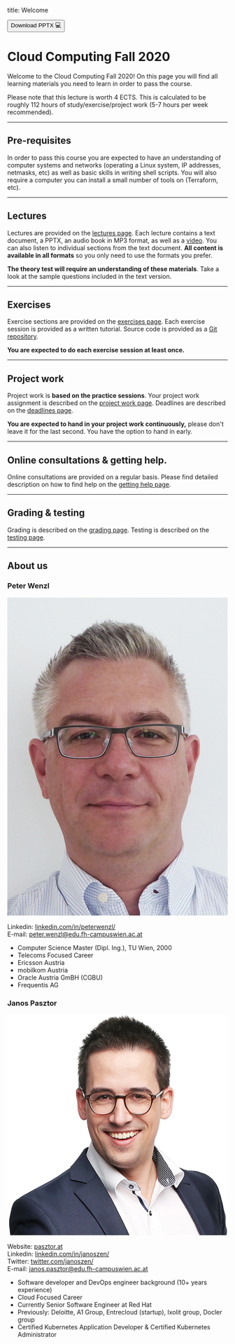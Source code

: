 title: Welcome

<div class="download">
<a href="about.pptx"><button>Download PPTX 💻</button></a>
</div>

<h1>Cloud Computing Fall 2020</h1>

Welcome to the Cloud Computing Fall 2020! On this page you will find all learning materials you need to learn in order to pass the course.

Please note that this lecture is worth 4 ECTS. This is calculated to be roughly 112 hours of study/exercise/project work (5-7 hours per week recommended).

---

## Pre-requisites

In order to pass this course you are expected to have an understanding of computer systems and networks (operating a Linux system, IP addresses, netmasks, etc) as well as basic skills in writing shell scripts. You will also require a computer you can install a small number of tools on (Terraform, etc).

---

## Lectures

Lectures are provided on the [lectures page](/lectures). Each lecture contains a text document, a PPTX, an audio book in MP3 format, as well as a [video](https://www.youtube.com/channel/UC4U8FauY-SiYQJAbwDA_68g/). You can also listen to individual sections from the text document. **All content is available in all formats** so you only need to use the formats you prefer.

**The theory test will require an understanding of these materials**. Take a look at the sample questions included in the text version. 

---

## Exercises

Exercise sections are provided on the [exercises page](/exercises/). Each exercise session is provided as a written tutorial. Source code is provided as a [Git repository](https://github.com/FH-Cloud-Computing).

**You are expected to do each exercise session at least once.**

---

## Project work

Project work is **based on the practice sessions**. Your project work assignment is described on the [project work page](/projectwork). Deadlines are described on the [deadlines page](/deadlines).

**You are expected to hand in your project work continuously,** please don't leave it for the last second. You have the option to hand in early.

---

## Online consultations & getting help.

Online consultations are provided on a regular basis. Please find detailed description on how to find help on the [getting help page](/help).

---

## Grading & testing

Grading is described on the [grading page](/grading). Testing is described on the [testing page](/testing).

---

## About us

### Peter Wenzl

<aside>
<img src="peter-wenzl.jpg" alt="A photo of Peter Wenzl, a middle aged man with short gray hair and square glasses." />
</aside>

Linkedin: [linkedin.com/in/peterwenzl/](https://www.linkedin.com/in/peterwenzl/) <br />
E-mail: [peter.wenzl@edu.fh-campuswien.ac.at](mailto:peter.wenzl@edu.fh-campuswien.ac.at)

- Computer Science Master (Dipl. Ing.), TU Wien, 2000
- Telecoms Focused Career
- Ericsson Austria
- mobilkom Austria
- Oracle Austria GmBH (CGBU)
- Frequentis AG

### Janos Pasztor

<aside>
<img src="janos-pasztor.jpg" alt="A photo of Janos Pasztor, a man in his thirties with short, dark brown hair and round glasses." />
</aside>

Website: [pasztor.at](https://pasztor.at) <br />
Linkedin: [linkedin.com/in/janoszen/](https://www.linkedin.com/in/janoszen/) <br />
Twitter: [twitter.com/janoszen/](https://twitter.com/janoszen/) <br />
E-mail: [janos.pasztor@edu.fh-campuswien.ac.at](mailto:janos.pasztor@edu.fh-campuswien.ac.at) <br />

- Software developer and DevOps engineer background (10+ years experience)
- Cloud Focused Career
- Currently Senior Software Engineer at Red Hat
- Previously: Deloitte, A1 Group, Entrecloud (startup), Ixolit group, Docler group
- Certified Kubernetes Application Developer & Certified Kubernetes Administrator
